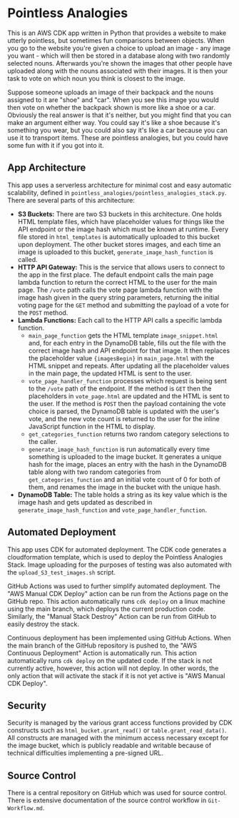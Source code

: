 
# Pointless Analogies

This is an AWS CDK app written in Python that provides a website to make utterly pointless, but sometimes fun comparisons between objects. When you go to the website you're given a choice to upload an image - any image you want - which will then be stored in a database along with two randomly selected nouns. Afterwards you're shown the images that other people have uploaded along with the nouns associated with their images. It is then your task to vote on which noun you think is closest to the image.

Suppose someone uploads an image of their backpack and the nouns assigned to it are "shoe" and "car". When you see this image you would then vote on whether the backpack shown is more like a shoe or a car. Obviously the real answer is that it's neither, but you might find that you can make an argument either way. You could say it's like a shoe because it's something you wear, but you could also say it's like a car because you can use it to transport items. These are pointless analogies, but you could have some fun with it if you got into it.

## App Architecture

This app uses a serverless architecture for minimal cost and easy automatic scalability, defined in `pointless_analogies/pointless_analogies_stack.py`. There are several parts of this architecture:

- **S3 Buckets:** There are two S3 buckets in this architecture. One holds HTML template files, which have placeholder values for things like the API endpoint or the image hash which must be known at runtime. Every file stored in `html_templates` is automatically uploaded to this bucket upon deployment. The other bucket stores images, and each time an image is uploaded to this bucket, `generate_image_hash_function` is called.
- **HTTP API Gateway:** This is the service that allows users to connect to the app in the first place. The default endpoint calls the main page lambda function to return the correct HTML to the user for the main page. The `/vote` path calls the vote page lambda function with the image hash given in the query string parameters, returning the initial voting page for the `GET` method and submitting the payload of a vote for the `POST` method.
- **Lambda Functions:** Each call to the HTTP API calls a specific lambda function.
  - `main_page_function` gets the HTML template `image_snippet.html` and, for each entry in the DynamoDB table, fills out the file with the correct image hash and API endpoint for that image. It then replaces the placeholder value `{imagesBegin}` in `main_page.html` with the HTML snippet and repeats. After updating all the placeholder values in the main page, the updated HTML is sent to the user.
  - `vote_page_handler_function` processes which request is being sent to the `/vote` path of the endpoint. If the method is `GET` then the placeholders in `vote_page.html` are updated and the HTML is sent to the user. If the method is `POST` then the payload containing the vote choice is parsed, the DynamoDB table is updated with the user's vote, and the new vote count is returned to the user for the inline JavaScript function in the HTML to display.
  - `get_categories_function` returns two random category selections to the caller.
  - `generate_image_hash_function` is run automatically every time something is uploaded to the image bucket. It generates a unique hash for the image, places an entry with the hash in the DynamoDB table along with two random categories from `get_categories_function` and an initial vote count of 0 for both of them, and renames the image in the bucket with the unique hash.
- **DynamoDB Table:** The table holds a string as its key value which is the image hash and gets updated as described in `generate_image_hash_function` and `vote_page_handler_function`.

## Automated Deployment

This app uses CDK for automated deployment. The CDK code generates a cloudformation template, which is used to deploy the Pointless Analogies Stack. Image uploading for the purposes of testing was also automated with the `upload_S3_test_images.sh` script.

GitHub Actions was used to further simplify automated deployment. The "AWS Manual CDK Deploy" action can be run from the Actions page on the GitHub repo. This action automatically runs `cdk deploy` on a linux machine using the main branch, which deploys the current production code. Similarly, the "Manual Stack Destroy" Action can be run from GitHub to easily destroy the stack.

Continuous deployment has been implemented using GitHub Actions. When the main branch of the GitHub repository is pushed to, the "AWS Continuous Deployment" Action is automatically run. This action automatically runs `cdk deploy` on the updated code. If the stack is not currently active, however, this action will not deploy. In other words, the only action that will activate the stack if it is not yet active is "AWS Manual CDK Deploy".

## Security

Security is managed by the various grant access functions provided by CDK constructs such as `html_bucket.grant_read()` or `table.grant_read_data()`. All constructs are managed with the minimum access necessary except for the image bucket, which is publicly readable and writable because of technical difficulties implementing a pre-signed URL.

## Source Control

There is a central repository on GitHub which was used for source control. There is extensive documentation of the source control workflow in `Git-Workflow.md`.
